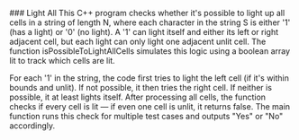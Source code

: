 ###   L i g h t  A l l 
 
 
This C++ program checks whether it's possible to light up all cells in a string of length N, where each character in the string S is either '1' (has a light) or '0' (no light). A '1' can light itself and either its left or right adjacent cell, but each light can only light one adjacent unlit cell. The function isPossibleToLightAllCells simulates this logic using a boolean array lit to track which cells are lit.

For each '1' in the string, the code first tries to light the left cell (if it's within bounds and unlit). If not possible, it then tries the right cell. If neither is possible, it at least lights itself. After processing all cells, the function checks if every cell is lit — if even one cell is unlit, it returns false. The main function runs this check for multiple test cases and outputs "Yes" or "No" accordingly.
